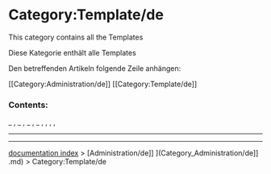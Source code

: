 # Category:Template/de
This category contains all the Templates

Diese Kategorie enthält alle Templates

Den betreffenden Artikeln folgende Zeile anhängen:

<noinclude>[[Category:Administration/de]] [[Category:Template/de]]</noinclude>

### Contents:

_ , _ , _ , _ , , , ,

_ _ _ _ _

---
[documentation index](../README.md) > [Administration/de]] ](Category_Administration/de]] .md) > Category:Template/de
